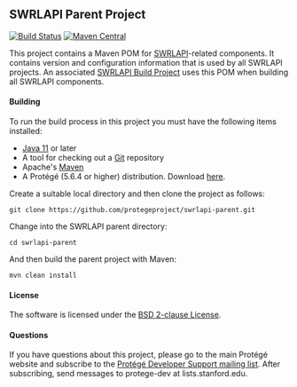 ## SWRLAPI Parent Project

[![Build Status](https://travis-ci.org/protegeproject/swrlapi-parent.svg?branch=master)](https://travis-ci.org/protegeproject/swrlapi-parent)
[![Maven Central](https://maven-badges.herokuapp.com/maven-central/edu.stanford.swrl/swrlapi-parent/badge.svg)](https://maven-badges.herokuapp.com/maven-central/edu.stanford.swrl/swrlapi-parent)

This project contains a Maven POM for [SWRLAPI](https://github.com/protegeproject/swrlapi/wiki)-related components. 
It contains version and configuration information that is used by all SWRLAPI projects.
An associated [SWRLAPI Build Project](https://github.com/protegeproject/swrlapi-project.git) uses this POM
when building all SWRLAPI components.

#### Building

To run the build process in this project you must have the following items installed:

+ [Java 11](https://www.oracle.com/java/technologies/downloads/archive/) or later
+ A tool for checking out a [Git](https://git-scm.com/) repository
+ Apache's [Maven](https://maven.apache.org/index.html)
+ A Protégé (5.6.4 or higher) distribution. Download [here](https://protege.stanford.edu/products.php#desktop-protege).

Create a suitable local directory and then clone the project as follows:

    git clone https://github.com/protegeproject/swrlapi-parent.git

Change into the SWRLAPI parent directory:

    cd swrlapi-parent

And then build the parent project with Maven:

    mvn clean install

#### License

The software is licensed under the [BSD 2-clause License](https://github.com/protegeproject/swrltab-project/blob/master/license.txt).

#### Questions

If you have questions about this project, please go to the main
Protégé website and subscribe to the [Protégé Developer Support
mailing list](http://protege.stanford.edu/support.php#mailingListSupport).
After subscribing, send messages to protege-dev at lists.stanford.edu.
